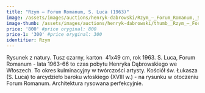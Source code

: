 ```yaml
---
title: "Rzym – Forum Romanum, S. Luca (1963)"
image: /assets/images/auctions/henryk-dabrowski/Rzym_–_Forum_Romanum,_S._Luca_(1963)_tusz.jpg
image-thumb: /assets/images/auctions/henryk-dabrowski/thumb__Rzym_–_Forum_Romanum,_S._Luca_(1963)_tusz.jpg
price: '800' #price oryginal: 800
price-1: '300' #price oryginal: 300
identifier: Rzym
---
```


Rysunek z natury. Tusz czarny, karton  41x49 cm, rok 1963.
S. Luca, Forum Romanum - lata 1963-66 to czas pobytu Henryka Dąbrowskiego we Włoszech. To okres kulminacyjny w twórczości artysty. Kościół św. Łukasza (S. Luca) to arcydzieło baroku włoskiego (XVIII w.) - na rysunku w otoczeniu Forum Romanum. Architektura rysowana perfekcyjnie.
